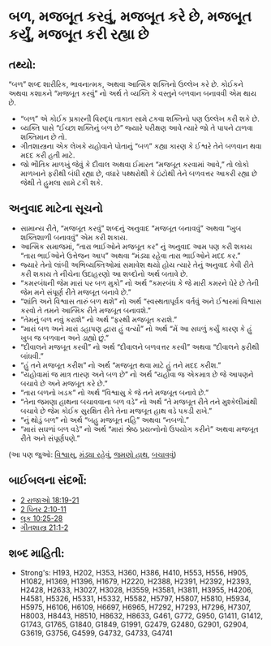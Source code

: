 # બળ, મજબૂત કરવું, મજબૂત કરે છે, મજબૂત કર્યું, મજબૂત કરી રહ્યા છે 

## તથ્યો: 

“બળ” શબ્દ શારીરિક, ભાવનાત્મક, અથવા આત્મિક શક્તિનો ઉલ્લેખ કરે છે.
કોઈકને અથવા કશાકને “મજબૂત કરવું” નો અર્થ તે વ્યક્તિ કે વસ્તુને બળવાન બનાવવી એમ થાય છે.

* “બળ” એ કોઈક પ્રકારની વિરુદ્ધ તાકાત સામે ટકવા શક્તિનો પણ ઉલ્લેખ કરી શકે છે.
* વ્યક્તિ પાસે “ઈચ્છા શક્તિનું બળ છે” જ્યારે પરીક્ષણ આવે ત્યારે જો તે પાપને ટાળવા શક્તિમાન છે તો.
* ગીતશાસ્ત્રના એક લેખકે યહોવાને પોતાનું “બળ” કહ્યા કારણ કે ઈશ્વરે તેને બળવાન થવા મદદ કરી હતી માટે.
* જો ભૌતિક માળખું જેવું કે દીવાલ અથવા ઈમારત “મજબૂત કરવામાં આવે,” તો લોકો માળખાને ફરીથી બંધી રહ્યા છે, વધારે પથ્થરોથી કે ઇંટોથી તેને બળવત્તર આકરી રહ્યા છે જેથી તે હુમલા સામે ટકી શકે.

## અનુવાદ માટેના સૂચનો 

* સામાન્ય રીતે, “મજબૂત કરવું” શબ્દનું અનુવાદ “મજબૂત બનાવવું” અથવા “ખુબ શક્તિશાળી બનાવવું” એમ કરી શકાય.
* આત્મિક સમાજમાં, “તારા ભાઈઓને મજબૂત કર” નું અનુવાદ આમ પણ કરી શકાય “તારા ભાઈઓને ઉત્તેજન આપ” અથવા “મંડ્યા રહેવા તારા ભાઈઓને મદદ કર.”
* જ્યારે તેનો લાંબી અભિવ્યક્તિઓમાં સમાવેશ થયો હોય ત્યારે તેનું અનુવાદ કેવી રીતે કરી શકાય તે નીચેના ઉદાહરણો આ શબ્દોનો અર્થ બતાવે છે.
* “કમરબંધની જેમ મારાં પર બળ મુકો” નો અર્થ “કમરબંધ કે જે મારી કમરને ઘેરે છે તેની જેમ મને સંપૂર્ણ રીતે મજબૂત બનાવે છે.”
* “શાંતિ અને વિશ્વાસ તારું બળ થશે” નો અર્થ “સ્વસ્થતાપૂર્વક વર્તવું અને ઈશ્વરમાં વિશ્વાસ કરવો તે તમને આત્મિક રીતે મજબૂત બનાવશે.”
* “તેમનું બળ નવું કરાશે” નો અર્થ “ફરથી મજબૂત કરાશે.”
* “મારાં બળ અને મારાં ડહાપણ દ્વારા હું વર્ત્યો” નો અર્થ “મેં આ સઘળું કર્યું કારણ કે હું ખુબ જ બળવાન અને ડાહ્યો છું.”
* “દીવાલને મજબૂત કરવી” નો અર્થ “દીવાલને બળવત્તર કરવી” અથવા “દીવાલને ફરીથી બાંધવી.”
* “હું તને મજબૂત કરીશ” નો અર્થ “મજબૂત થવા માટે હું તને મદદ કરીશ.”
* “યહોવામાં જ માત્ર તારણ અને બળ છે” નો અર્થ “યહોવા જ એકમાત્ર છે જે આપણને બચાવે છે અને મજબૂત કરે છે.”
* “તારા બળનો ખડક” નો અર્થ “વિશ્વાસુ કે જે તને મજબૂત બનાવે છે.”
* “તેના જમણા હાથના બચાવવાના બળ વડે” નો અર્થ “તે મજબૂત રીતે તને મુશ્કેલીમાંથી બચાવે છે જેમ કોઈક સુરક્ષિત રીતે તેના મજબૂત હાથ વડે પકડી રાખે.”
* “નું થોડું બળ” નો અર્થ “બહુ મજબૂત નહિ” અથવા “નબળો.”
* “મારાં સઘળાં બળ વડે” નો અર્થ “મારાં શ્રેષ્ઠ પ્રયત્નોનો ઉપયોગ કરીને” અથવા મજબૂત રીતે અને સંપૂર્ણપણે.”

(આ પણ જુઓ: [વિશ્વાસુ](../kt/faithful.md), [મંડ્યા રહેવું](../other/perseverance.md), [જમણો હાથ](../kt/righthand.md), [બચાવવું](../kt/save.md))

## બાઈબલના સંદર્ભો: 

* [2 રાજાઓ 18:19-21](rc://gu/tn/help/2ki/18/19)
* [2 પિતર 2:10-11](rc://gu/tn/help/2pe/02/10)
* [લૂક 10:25-28](rc://gu/tn/help/luk/10/25)
* [ગીતશાસ્ત્ર 21:1-2](rc://gu/tn/help/psa/021/001)

## શબ્દ માહિતી: 

* Strong's: H193, H202, H353, H360, H386, H410, H553, H556, H905, H1082, H1369, H1396, H1679, H2220, H2388, H2391, H2392, H2393, H2428, H2633, H3027, H3028, H3559, H3581, H3811, H3955, H4206, H4581, H5326, H5331, H5332, H5582, H5797, H5807, H5810, H5934, H5975, H6106, H6109, H6697, H6965, H7292, H7293, H7296, H7307, H8003, H8443, H8510, H8632, H8633, G461, G772, G950, G1411, G1412, G1743, G1765, G1840, G1849, G1991, G2479, G2480, G2901, G2904, G3619, G3756, G4599, G4732, G4733, G4741

